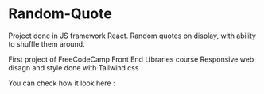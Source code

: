 # Random-Quote
Project done in JS framework React. 
Random quotes on display, with ability to shuffle them around.

First project of FreeCodeCamp Front End Libraries course
Responsive web disagn and style done with Tailwind css


You can check how it look here : 
